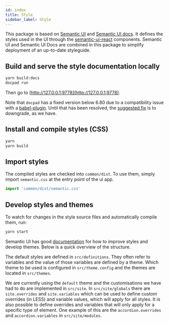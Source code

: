 ```yaml
---
id: index
title: Style
sidebar_label: Style
---
```


This package is based on
[Semantic UI](https://github.com/Semantic-Org/Semantic-UI) and
[Semantic UI docs](https://github.com/Semantic-Org/Semantic-UI-Docs). It defines
the styles used in the UI through the
[semantic-ui-react](https://github.com/Semantic-Org/Semantic-UI-React)
components. Semantic UI and Semantic UI Docs are combined in this package to
simplify deployment of an up-to-date styleguide.

## Build and serve the style documentation locally

```bash
yarn build:docs
docpad run
```

Then go to [http://127.0.0.1:9778](http://127.0.0.1:9778).

Note that `docpad` has a fixed version below 6.80 due to a compatibility issue
with a [babel-plugin](https://github.com/docpad/docpad-plugin-babel/issues/9).
Until that has been resolved, the
[suggested fix](https://github.com/Semantic-Org/Semantic-UI-Docs/issues/404) is
to downgrade, as we have.

## Install and compile styles (CSS)

```bash
yarn
yarn build
```

## Import styles

The compiled styles are checked into `common/dist`. To use them, simply import
`semantic.css` at the entry point of the ui app.

```js
import 'common/dist/semantic.css'
```

## Develop styles and themes

To watch for changes in the style source files and automatically compile them,
run:

```bash
yarn start
```

Semantic UI has good [documentation](https://semantic-ui.com/usage/theming.html)
for how to improve styles and develop themes. Below is a quick overview of the
structure.

The default styles are defined in `src/definitions`. They often refer to
variables and the value of those variables are defined by a theme. Which theme
to be used is configured in `src/theme.config` and the themes are located in
`src/themes`.

We are currently using the `default` theme and the customisations we have had to
do are implemented in `src/site`. In `src/site/globals` there are
`site.overrides` and `site.variables` which can be used to define custom
overrides (in LESS) and variable values, which will apply for all styles. It is
also possible to define overrides and variables that will only apply for a
specific type of element. One example of this are the `accordion.overrides` and
`accordion.variables` in `src/site/modules`.
